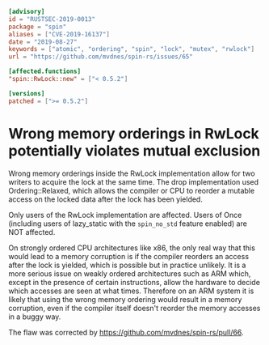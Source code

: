 ```toml
[advisory]
id = "RUSTSEC-2019-0013"
package = "spin"
aliases = ["CVE-2019-16137"]
date = "2019-08-27"
keywords = ["atomic", "ordering", "spin", "lock", "mutex", "rwlock"]
url = "https://github.com/mvdnes/spin-rs/issues/65"

[affected.functions]
"spin::RwLock::new" = ["< 0.5.2"]

[versions]
patched = [">= 0.5.2"]
```

# Wrong memory orderings in RwLock potentially violates mutual exclusion

Wrong memory orderings inside the RwLock implementation allow for two writers to acquire the lock at the same time. The drop implementation used Ordering::Relaxed, which allows the compiler or CPU to reorder a mutable access on the locked data after the lock has been yielded.

Only users of the RwLock implementation are affected. Users of Once (including users of lazy_static with the `spin_no_std` feature enabled) are NOT affected.

On strongly ordered CPU architectures like x86, the only real way that this would lead to a memory corruption is if the compiler reorders an access after the lock is yielded, which is possible but in practice unlikely. It is a more serious issue on weakly ordered architectures such as ARM which, except in the presence of certain instructions, allow the hardware to decide which accesses are seen at what times. Therefore on an ARM system it is likely that using the wrong memory ordering would result in a memory corruption, even if the compiler itself doesn't reorder the memory accesses in a buggy way.

The flaw was corrected by https://github.com/mvdnes/spin-rs/pull/66.
